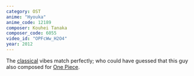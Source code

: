```yaml
---
category: OST
anime: "Hyouka"
anime_code: 12189
composer: Kouhei Tanaka
composer_code: 6055
video_id: "OPFcWw_H2O4"
year: 2012
---
```

The <a href="https://youtu.be/BqKf-sAd9Xw">classical</a> vibes match perfectly; who could have guessed that this guy also composed for <a href="https://myanimelist.net/anime/21">One Piece</a>.